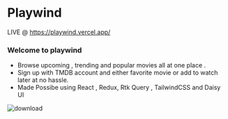 # Playwind
LIVE @ https://playwind.vercel.app/
### Welcome to playwind 
* Browse upcoming , trending and popular movies all at one place .
* Sign up with TMDB account and either favorite movie or add to watch later at no hassle.
* Made Possibe using React , Redux, Rtk Query , TailwindCSS and Daisy UI


![download](https://user-images.githubusercontent.com/81632171/188095695-afe5e388-5860-4968-9b3f-b973b2a14bbd.png)
